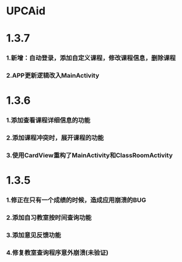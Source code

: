 # UPCAid
# 1.3.7
### 1.新增：自动登录，添加自定义课程，修改课程信息，删除课程
### 2.APP更新逻辑改入MainActivity
# 1.3.6
### 1.添加查看课程详细信息的功能
### 2.添加课程冲突时，展开课程的功能
### 3.使用CardView重构了MainActivity和ClassRoomActivity

# 1.3.5
### 1.修正在只有一个成绩的时候，造成应用崩溃的BUG
### 2.添加自习教室按时间查询功能
### 3.添加意见反馈功能
### 4.修复教室查询程序意外崩溃(未验证)

